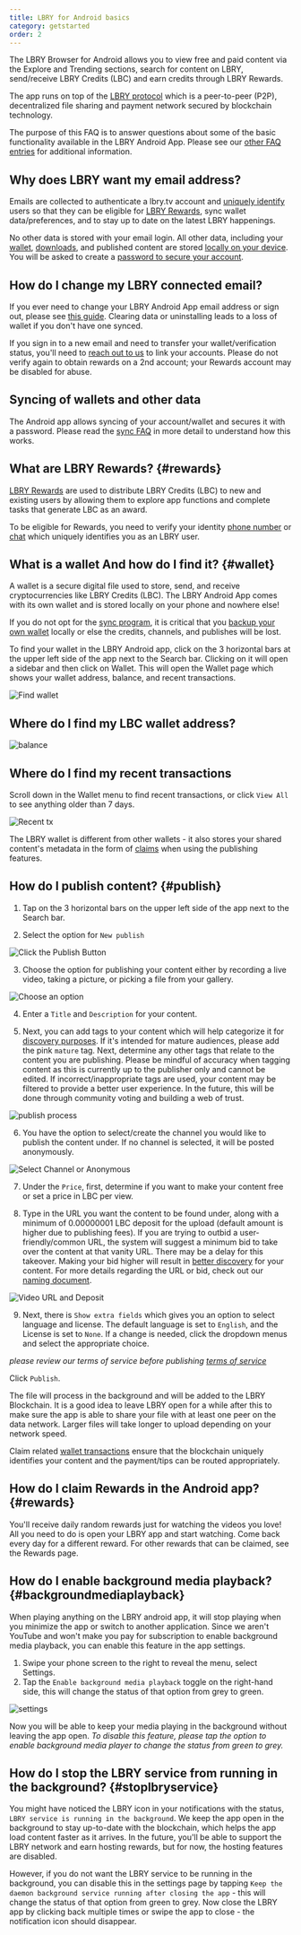 ```yaml
---
title: LBRY for Android basics
category: getstarted
order: 2
---
```


The LBRY Browser for Android allows you to view free and paid content via the Explore and Trending sections, search for content on LBRY,  send/receive LBRY Credits (LBC) and earn credits through LBRY Rewards.

The app runs on top of the [LBRY protocol](/faq/what-is-lbry) which is a peer-to-peer (P2P), decentralized file sharing and payment network secured by blockchain technology.

The purpose of this FAQ is to answer questions about some of the basic functionality available in the LBRY Android App. Please see our [other FAQ entries](/faq) for additional information.

## Why does LBRY want my email address?

Emails are collected to authenticate a lbry.tv account and [uniquely identify](/faq/phone) users so that they can be eligible for [LBRY Rewards](#rewards), sync wallet data/preferences, and to stay up to date on the latest LBRY happenings.

No other data is stored with your email login. All other data, including your [wallet](#wallet), [downloads](#data), and published content are stored [locally on your device](/faq/lbry-directories#android).  You will be asked to create a [password to secure your account](/faq/account_sync).

## How do I change my LBRY connected email?

If you ever need to change your LBRY Android App email address or sign out, please see [this guide](/faq/how-to-change-email#android). Clearing data or uninstalling leads to a loss of wallet if you don't have one synced.

If you sign in to a new email and need to transfer your wallet/verification status, you'll need to [reach out to us](mailto:help@lbry.com) to link your accounts. Please do not verify again to obtain rewards on a 2nd account; your Rewards account may be disabled for abuse.

## Syncing of wallets and other data

The Android app allows syncing of your account/wallet and secures it with a password. Please read the [sync FAQ](/faq/account_sync) in more detail to understand how this works.

## What are LBRY Rewards? {#rewards}

[LBRY Rewards](/faq/rewards) are used to distribute LBRY Credits (LBC) to new and existing users by allowing them to explore app functions and complete tasks that generate LBC as an award.

To be eligible for Rewards, you need to verify your identity [phone number](/faq/phone) or [chat](https://chat.lbry.com) which uniquely identifies you as an LBRY user.

## What is a wallet And how do I find it? {#wallet}

A wallet is a secure digital file used to store, send, and receive cryptocurrencies like LBRY Credits (LBC).
The LBRY Android App comes with its own wallet and is stored locally on your phone and nowhere else!

If you do not opt for the [sync program](/faq/account_sync), it is critical that you [backup your own wallet](/faq/how-to-backup-wallet#android) locally or else the credits, channels, and publishes will be lost.

To find your wallet in the LBRY Android app, click on the 3 horizontal bars at the upper left side of the app next to the Search bar. Clicking on it will open a sidebar and then click on Wallet. This will open the Wallet page which shows your wallet address, balance, and recent transactions.

![Find wallet](https://thumbs.spee.ch/view/d/290c0ad650d757bb.jpg)

## Where do I find my LBC wallet address?

![balance](https://thumbs.spee.ch/view/c/c8f75c95b1dbd35c.jpg)

## Where do I find my recent transactions
Scroll down in the Wallet menu to find recent transactions, or click `View All` to see anything older than 7 days.

![Recent tx](https://thumbs.spee.ch/view/1/fa62fd26d18fba12.jpg)

The LBRY wallet is different from other wallets - it also stores your shared content's metadata in the form of [claims](/faq/naming) when using the publishing features.

## How do I publish content? {#publish}

1. Tap on the 3 horizontal bars on the upper left side of the app next to the Search bar.

2. Select the option for `New publish`

![Click the Publish Button](https://thumbs.spee.ch/view/d/9380dfd641fcb4b2.jpg)

3. Choose the option for publishing your content either by recording a live video, taking a picture, or picking a file from your gallery.

![Choose an option](https://thumbs.spee.ch/view/1/6f75ed8649b5ef1c.jpg)

4. Enter a `Title` and `Description` for your content.

5. Next, you can add tags to your content which will help categorize it for [discovery purposes](https://lbry.com/faq/trending). If it's intended for mature audiences, please add the pink `mature` tag. Next, determine any other tags that relate to the content you are publishing. Please be mindful of accuracy when tagging content as this is currently up to the publisher only and cannot be edited. If incorrect/inappropriate tags are used, your content may be filtered to provide a better user experience. In the future, this will be done through community voting and building a web of trust.

![publish process](https://thumbs.spee.ch/view/a/5085234b9874d903.jpg)

6. You have the option to select/create the channel you would like to publish the content under. If no channel is selected, it will be posted anonymously.

![Select Channel or Anonymous](https://thumbs.spee.ch/view/b/b8c644252ec6c7b3.jpg)

7. Under the `Price`, first, determine if you want to make your content free or set a price in LBC per view.

8. Type in the URL you want the content to be found under, along with a minimum of 0.00000001 LBC deposit for the upload (default amount is higher due to publishing fees). If you are trying to outbid a user-friendly/common URL, the system will suggest a minimum bid to take over the content at that vanity URL. There may be a delay for this takeover. Making your bid higher will result in [better discovery](/faq/trending) for your content. For more details regarding the URL or bid, check out our [naming document](/faq/naming).

![Video URL and Deposit](https://thumbs.spee.ch/view/6/ae467011c0904d4f.jpg)

9. Next, there is `Show extra fields` which gives you an option to select language and license. The default language is set to `English`, and the License is set to `None`.  If a change is needed, click the dropdown menus and select the appropriate choice.

*please review our terms of service before publishing [terms of service](/termsofservice)*

Click `Publish`.

The file will process in the background and will be added to the LBRY Blockchain. It is a good idea to leave LBRY open for a while after this to make sure the app is able to share your file with at least one peer on the data network. Larger files will take longer to upload depending on your network speed.


Claim related [wallet transactions](/faq/transaction-types) ensure that the blockchain uniquely identifies your content and the payment/tips can be routed appropriately.

## How do I claim Rewards in the Android app? {#rewards}

You'll receive daily random rewards just for watching the videos you love! All you need to do is open your LBRY app and start watching. Come back every day for a different reward. For other rewards that can be claimed, see the Rewards page.

## How do I enable background media playback? {#backgroundmediaplayback}

When playing anything on the LBRY android app, it will stop playing when you minimize the app or switch to another application. Since we aren't YouTube and won't make you pay for subscription to enable background media playback, you can enable this feature in the app settings.

1. Swipe your phone screen to the right to reveal the menu, select Settings.
2. Tap the `Enable background media playback` toggle on the right-hand side, this will change the status of that option from grey to green.

![settings](https://thumbs.spee.ch/view/5/dec91d6d33fb780a.jpg)

Now you will be able to keep your media playing in the background without leaving the app open.
*To disable this feature, please tap the option to enable background media player to change the status from green to grey.*

## How do I stop the LBRY service from running in the background? {#stoplbryservice}

You might have noticed the LBRY icon in your notifications with the status, `LBRY service is running in the background`. We keep the app open in the background to stay up-to-date with the blockchain, which helps the app load content faster as it arrives. In the future, you'll be able to support the LBRY network and earn hosting rewards, but for now, the hosting features are disabled.

However, if you do not want the LBRY service to be running in the background, you can disable this in the settings page by tapping `Keep the daemon background service running after closing the app` - this will change the status of that option from green to grey. Now close the LBRY app by clicking back multiple times or swipe the app to close - the notification icon should disappear.
